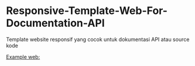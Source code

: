 # Responsive-Template-Web-For-Documentation-API
Template website responsif yang cocok untuk dokumentasi API atau source kode

[Example web: ]([https://www.google.com](https://projectshowcase.great-site.net/readmarkdown14))
